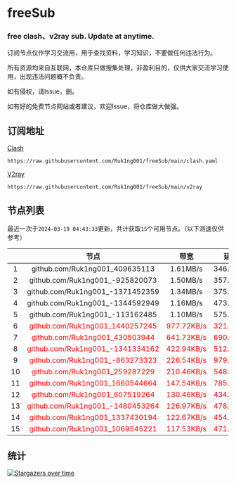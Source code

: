 # freeSub
### free clash、v2ray sub. Update at anytime.

订阅节点仅作学习交流用，用于查找资料，学习知识，不要做任何违法行为。

所有资源均来自互联网，本仓库只做搜集处理，非盈利目的，仅供大家交流学习使用，出现违法问题概不负责。

如有侵权，请Issue，删。

如有好的免费节点网站或者建议，欢迎Issue，将仓库做大做强。

## 订阅地址
[Clash](https://raw.githubusercontent.com/Ruk1ng001/freeSub/main/clash.yaml)
```
https://raw.githubusercontent.com/Ruk1ng001/freeSub/main/clash.yaml
```
[V2ray](https://raw.githubusercontent.com/Ruk1ng001/freeSub/main/v2ray)
```
https://raw.githubusercontent.com/Ruk1ng001/freeSub/main/v2ray
```

## 节点列表

最近一次于`2024-03-19 04:43:33`更新，共计获取`15`个可用节点。（以下测速仅供参考）

|  | 节点 | 带宽 | 延迟 |
|:-:|:--:|:--:|:--:|
 | 1 | github.com/Ruk1ng001_409635113 | 1.61MB/s | 346.00ms |
 | 2 | github.com/Ruk1ng001_-925820073 | 1.50MB/s | 357.00ms |
 | 3 | github.com/Ruk1ng001_-1371452359 | 1.34MB/s | 375.00ms |
 | 4 | github.com/Ruk1ng001_-1344592949 | 1.16MB/s | 473.00ms |
 | 5 | github.com/Ruk1ng001_-113162485 | 1.10MB/s | 575.00ms |
 | 6 | <font color=red>github.com/Ruk1ng001_1440257245</font> | <font color=red>977.72KB/s</font> | <font color=red>321.00ms</font> |
 | 7 | <font color=red>github.com/Ruk1ng001_430503944</font> | <font color=red>641.73KB/s</font> | <font color=red>690.00ms</font> |
 | 8 | <font color=red>github.com/Ruk1ng001_-1341334162</font> | <font color=red>422.94KB/s</font> | <font color=red>512.00ms</font> |
 | 9 | <font color=red>github.com/Ruk1ng001_-863273323</font> | <font color=red>226.54KB/s</font> | <font color=red>979.00ms</font> |
 | 10 | <font color=red>github.com/Ruk1ng001_259287229</font> | <font color=red>210.46KB/s</font> | <font color=red>548.00ms</font> |
 | 11 | <font color=red>github.com/Ruk1ng001_1660544664</font> | <font color=red>147.54KB/s</font> | <font color=red>785.00ms</font> |
 | 12 | <font color=red>github.com/Ruk1ng001_607519264</font> | <font color=red>130.46KB/s</font> | <font color=red>434.00ms</font> |
 | 13 | <font color=red>github.com/Ruk1ng001_-1480453264</font> | <font color=red>126.97KB/s</font> | <font color=red>478.00ms</font> |
 | 14 | <font color=red>github.com/Ruk1ng001_1337430194</font> | <font color=red>122.67KB/s</font> | <font color=red>454.00ms</font> |
 | 15 | <font color=red>github.com/Ruk1ng001_1069545221</font> | <font color=red>117.53KB/s</font> | <font color=red>471.00ms</font> |


## 统计

[![Stargazers over time](https://starchart.cc/Ruk1ng001/freeSub.svg)](https://starchart.cc/Ruk1ng001/freeSub)